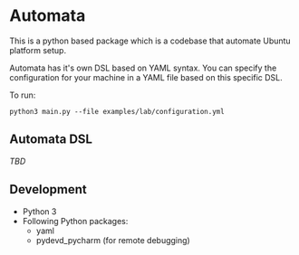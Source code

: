# Automata

This is a python based package which is a codebase that automate Ubuntu platform setup.

Automata has it's own DSL based on YAML syntax. You can specify the configuration for your machine
in a YAML file based on this specific DSL.

To run:

```
python3 main.py --file examples/lab/configuration.yml
```

## Automata DSL 

*TBD*

## Development

- Python 3
- Following Python packages:
    - yaml
    - pydevd_pycharm (for remote debugging)
